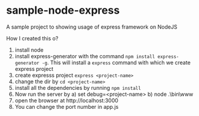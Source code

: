 sample-node-express
===================

A sample project to showing usage of express framework on NodeJS


How I created  this o?
1. install node
2. install express-generator with the command `npm install express-generator -g`.  This will install a `express` command with which we create express project
3. create expresss project `express <project-name>`
4. change the dir by `cd <project-name>`
5. install all the dependencies by running `npm install`
6. Now run the server by a) set debug=\<project-name\>  b) node .\bin\www
7. open the browser at http://localhost:3000
8. You can change the port number in app.js



